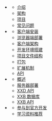 * <i class="icon far fa-smile-beam"></i>
  * [介绍](README)
  * [架构](start/arch)
  * [项目](start/project)
  * [常见问题](start/faq)
* <i class="icon fas fa-laptop-code"></i>
  * [客户端安装](client/install)
  * [浏览器端部署](client/browser-deploy)
  * [客户端架构](client/arch)
  * [开发环境搭建](client/start.md)
  * [项目文件结构](client/project)
  * [打包](client/package.md)
  * [扩展机制](client/extension.md)
  * [API](client/api.md)
* <i class="icon fas fa-running"></i>
  * [概述](server/summary)
  * [服务器部署](server/deploy)
  * [XXD API](server/xxd-api)
  * [XXB 数据库](server/xxb-api)
  * [XXB API](server/xxb-api)
* <i class="icon far fa-compass"></i>
  * [参与到官方开发](contribute.md)
  * [学习资料推荐](guide/learn)

